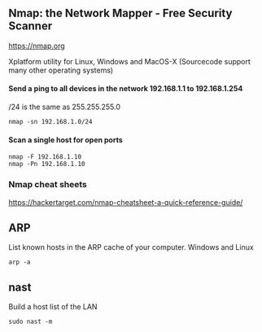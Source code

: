 

## Nmap: the Network Mapper - Free Security Scanner

https://nmap.org

Xplatform utility for Linux, Windows and MacOS-X  (Sourcecode support many other operating systems)

#### Send a ping to all devices in the network 192.168.1.1 to 192.168.1.254  
/24 is the same as 255.255.255.0

```
nmap -sn 192.168.1.0/24
```

#### Scan a single host for open ports
```
nmap -F 192.168.1.10
nmap -Pn 192.168.1.10
```

### Nmap cheat sheets
https://hackertarget.com/nmap-cheatsheet-a-quick-reference-guide/


## ARP

List known hosts in the ARP cache of your computer. Windows and Linux
```
arp -a
```

## nast

Build a host list of the LAN
```
sudo nast -m
```
